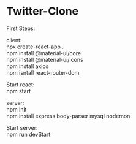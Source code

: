 ﻿# Twitter-Clone

First Steps: <br>

client: <br>
npx create-react-app . <br>
npm install @material-ui/core <br>
npm install @material-ui/icons <br>
npm install axios <br>
npm isntall react-router-dom <br>

Start react: <br>
npm start <br>

server: <br>
npm init <br>
npm install express body-parser mysql nodemon<br>

Start server: <br>
npm run devStart <br>
